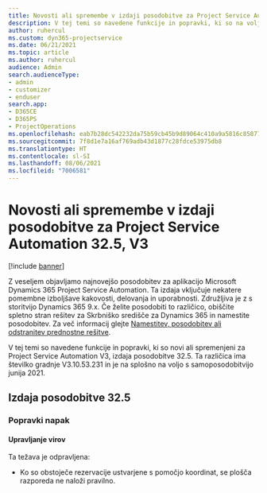 ```yaml
---
title: Novosti ali spremembe v izdaji posodobitve za Project Service Automation 32.5, V3
description: V tej temi so navedene funkcije in popravki, ki so na voljo za Project Service Automation V3, izdaja posodobitve 32.5.
author: ruhercul
ms.custom: dyn365-projectservice
ms.date: 06/21/2021
ms.topic: article
ms.author: ruhercul
audience: Admin
search.audienceType:
- admin
- customizer
- enduser
search.app:
- D365CE
- D365PS
- ProjectOperations
ms.openlocfilehash: eab7b28dc542232da75b59cb45b9d89064c410a9a5816c8587783140daf54f46
ms.sourcegitcommit: 7f8d1e7a16af769adb43d1877c28fdce53975db8
ms.translationtype: HT
ms.contentlocale: sl-SI
ms.lasthandoff: 08/06/2021
ms.locfileid: "7006581"
---
```

# <a name="whats-new-or-changed-in-project-service-automation-update-release-325-v3"></a>Novosti ali spremembe v izdaji posodobitve za Project Service Automation 32.5, V3

[!include [banner](../includes/psa-now-project-operations.md)]

Z veseljem objavljamo najnovejšo posodobitev za aplikacijo Microsoft Dynamics 365 Project Service Automation. Ta izdaja vključuje nekatere pomembne izboljšave kakovosti, delovanja in uporabnosti. Združljiva je z s storitvijo Dynamics 365 9.x. Če želite posodobiti to različico, obiščite spletno stran rešitev za Skrbniško središče za Dynamics 365 in namestite posodobitev. Za več informacij glejte [Namestitev, posodobitev ali odstranitev prednostne rešitve](/power-platform/admin/install-remove-preferred-solution).

V tej temi so navedene funkcije in popravki, ki so novi ali spremenjeni za Project Service Automation V3, izdaja posodobitve 32.5. Ta različica ima številko gradnje V3.10.53.231 in je na splošno na voljo s samoposodobitvijo junija 2021.

## <a name="update-release-325"></a>Izdaja posodobitve 32.5

### <a name="bug-fixes"></a>Popravki napak

#### <a name="resource-management"></a>Upravljanje virov

Ta težava je odpravljena:

- Ko so obstoječe rezervacije ustvarjene s pomočjo koordinat, se plošča razporeda ne naloži pravilno.

